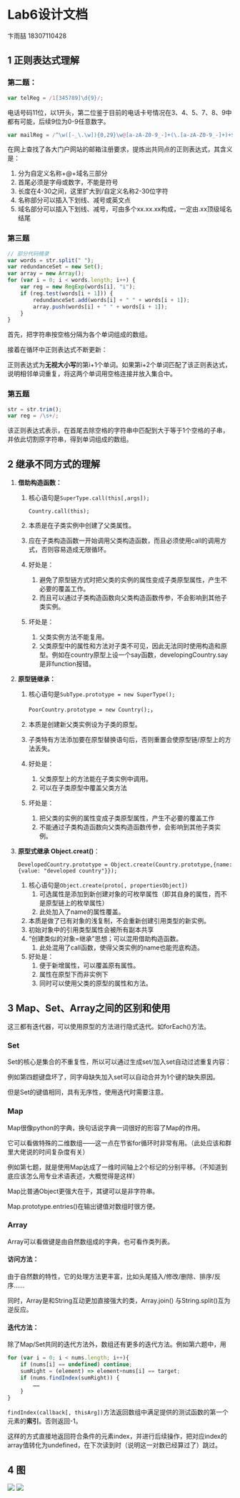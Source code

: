# Lab6设计文档

卞雨喆 18307110428

## 1 正则表达式理解

### 第二题：

```js
var telReg = /1[345789]\d{9}/;
```

电话号码11位，以1开头，第二位鉴于目前的电话卡号情况在3、4、5、7、8、9中都有可能，后续9位为0-9任意数字。

```js
var mailReg = /^\w([-_\.\w]){0,29}\w@[a-zA-Z0-9_-]+(\.[a-zA-Z0-9_-]+)+$/;
```

在网上查找了各大门户网站的邮箱注册要求，提炼出共同点的正则表达式，其含义是：

1. 分为自定义名称+@+域名三部分
2. 首尾必须是字母或数字，不能是符号
3. 长度在4-30之间，这里扩大到/自定义名称2-30位字符
4. 名称部分可以插入下划线、减号或英文点
5. 域名部分可以插入下划线、减号，可由多个xx.xx.xx构成，一定由.xx顶级域名结尾

### 第三题

```js
// 部分代码摘录
var words = str.split(" ");
var redundanceSet = new Set();
var array = new Array();
for (var i = 0; i < words.length; i++) {
    var reg = new RegExp(words[i], "i");
    if (reg.test(words[i + 1])) {
        redundanceSet.add(words[i] + " " + words[i + 1]);
        array.push(words[i] + " " + words[i + 1]);
    }
}
```

首先，把字符串按空格分隔为各个单词组成的数组。

接着在循环中正则表达式不断更新：

正则表达式为**无视大小写**的第i+1个单词。如果第i+2个单词匹配了该正则表达式，说明相邻单词重复，将这两个单词用空格连接并放入集合中。



### 第五题

```js
str = str.trim();
var reg = /\s+/;
```

该正则表达式表示，在首尾去除空格的字符串中匹配到大于等于1个空格的子串，并依此切割原字符串，得到单词组成的数组。



## 2 继承不同方式的理解

1. **借助构造函数：**

   1. 核心语句是`SuperType.call(this[,args]);`

      `Country.call(this);`

   2. 本质是在子类实例中创建了父类属性。

   3. 应在子类构造函数一开始调用父类构造函数，而且必须使用call的调用方式，否则容易造成无限循环。

   4. 好处是：

      1. 避免了原型链方式时把父类的实例的属性变成子类原型属性，产生不必要的覆盖工作。
      2. 而且可以通过子类构造函数向父类构造函数传参，不会影响到其他子类实例。

   5. 坏处是：

      1. 父类实例方法不能复用。
      2. 父类原型中的属性和方法对子类不可见，因此无法同时使用构造和原型。例如在country原型上设一个say函数，developingCountry.say是非function报错。

2. **原型链继承：**

   1. 核心语句是`SubType.prototype = new SuperType();`

      `PoorCountry.prototype = new Country();`，

   2. 本质是创建新父类实例设为子类的原型。

   3. 子类特有方法添加要在原型替换语句后，否则重置会使原型链/原型上的方法丢失。

   4. 好处是：

      1. 父类原型上的方法能在子类实例中调用。
      2. 可以在子类原型中覆盖父类方法

   5. 坏处是：

      1. 把父类的实例的属性变成子类原型属性，产生不必要的覆盖工作
      2. 不能通过子类构造函数向父类构造函数传参，会影响到其他子类实例。

3. **原型式继承 Object.creat()**：

   `DevelopedCountry.prototype = Object.create(Country.prototype,{name:{value: "developed country"}});`

   1. 核心语句是`Object.create(proto[, propertiesObject])`
      1.  可选属性是添加到新创建对象的可枚举属性（即其自身的属性，而不是原型链上的枚举属性）
      2. 此处加入了name的属性覆盖。
   2. 本质是做了已有对象的浅复制，不会重新创建引用类型的新实例。
   3. 初始对象中的引用类型属性会被所有副本共享
   4. “创建类似的对象=继承”思想；可以混用借助构造函数。
      1. 此处混用了call函数，使得父类实例的name也能兜底构造。
   5. 好处是：
      1. 便于新增属性，可以覆盖原有属性。
      2. 属性在原型下而非实例下
      3. 同时可以使用父类的原型的属性和方法。



## 3 Map、Set、Array之间的区别和使用

这三都有迭代器，可以使用原型的方法进行隐式迭代。如forEach()方法。



### Set

Set的核心是集合的不重复性，所以可以通过生成set/加入set自动过滤重复内容：

例如第四题键盘坏了，同字母缺失加入set可以自动合并为1个键的缺失原因。

但是Set的键值相同，具有无序性，使用迭代时需要注意。



### Map

Map很像python的字典，换句话说字典一词很好的形容了Map的作用。

它可以看做特殊的二维数组——这一点在节省for循环时非常有用。（此处应该和群里大佬说的时间复杂度有关）

例如第七题，就是使用Map达成了一维时间轴上2个标记的分别平移。（不知道到底应该怎么用专业术语表述，大概觉得是这样）

Map比普通Object更强大在于，其键可以是非字符串。

Map.prototype.entries()在输出键值对数组时很方便。



### Array

Array可以看做键是由自然数组成的字典，也可看作类列表。

#### **访问方法：**

由于自然数的特性，它的处理方法更丰富，比如头尾插入/修改/删除、排序/反序……

同时，Array是和String互动更加直接强大的类，Array.join() 与String.split()互为逆反应。

#### 迭代方法：

除了Map/Set共同的迭代方法外，数组还有更多的迭代方法。例如第六题中，用

```js
for (var i = 0; i < nums.length; i++){
    if (nums[i] == undefined) continue;
    sumRight = (element) => element+nums[i] == target;
    if (nums.findIndex(sumRight)) {
        ……
    }
}
```

`findIndex(callback[, thisArg])`方法返回数组中满足提供的测试函数的第一个元素的**索引**。否则返回-1。

这样的方式直接地返回符合条件的元素index，并进行后续操作，把对应index的array值转化为undefined，在下次读到时（说明这一对数已经算过了）跳过。







## 4 图

<img src="img/clip_github.png">

<img src="img/clip_console.png">

